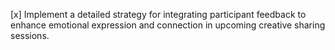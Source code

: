 [x] Implement a detailed strategy for integrating participant feedback to enhance emotional expression and connection in upcoming creative sharing sessions.